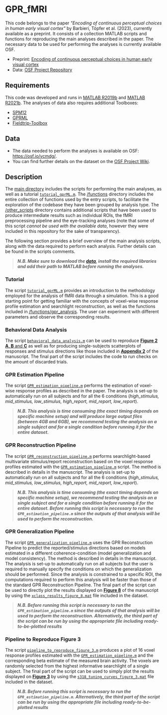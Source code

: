# GPR_fMRI

This code belongs to the paper *"Encoding of continuous perceptual choices in human early visual cortex"* by Barbieri, Töpfer et al. (2023), currently available as a preprint. It consists of a collection MATLAB scripts and functions for reproducing the main analyses described in the paper. The necessary data to be used for performing the analyses is currently available OSF.

- Preprint: [Encoding of continuous perceptual choices in human early visual cortex](https://www.biorxiv.org/content/10.1101/2023.02.10.527876v)
- Data: [OSF Project Repository](https://osf.io/vcmdg/)

## Requirements

This code was developed and runs in [MATLAB R2019b](https://de.mathworks.com/help/matlab/release-notes.html) and [MATLAB R2021b](https://de.mathworks.com/help/matlab/release-notes.html). The analyses of data also requires additional Toolboxes:

- [SPM12](https://www.fil.ion.ucl.ac.uk/spm/software/spm12/)
- [GPRML](http://gaussianprocess.org/gpml/code/matlab/doc/)
- [Fieldtrip-Toolbox](https://www.fieldtriptoolbox.org/download/)

## Data

 - The data needed to perform the analyses is available on OSF: https://osf.io/vcmdg/.
 - You can find further details on the dataset on the [OSF Project Wiki](https://osf.io/vcmdg/wiki/home/).

## Description

The [main directory](https://github.com/RiccardoBarb/GPR_fMRI/tree/main) includes the scripts for performing the main analyses, as well as a tutorial [`tutorial_gprML.m`](https://github.com/RiccardoBarb/GPR_fMRI/blob/main/tutorial_gprML.m).
The [/functions](https://github.com/RiccardoBarb/GPR_fMRI/tree/main/functions) directory includes the entire collection of functions used by the entry scripts, to facilitate the exploration of the codebase they have been grouped by analysis type.
The [/other_scripts](https://github.com/RiccardoBarb/GPR_fMRI/tree/main/other_scripts) directory contains additional scripts that have been used to produce intermediate results such as individual ROIs, the fMRI preprocessing pipeline and the eye-tracking analyses (note that some of this script *cannot be used with the available data*, however they were included in this repository for the sake of transparency).

The following section provides a brief overview of the main analysis scripts, along with the data required to perform each analysis. Further details can be found in the scripts comments.

>***N.B. Make sure to download the [data](https://osf.io/vcmdg/), install the required libraries and add their path to MATLAB before running the analyses.***

### Tutorial

The script [`tutorial_gprML.m`](https://github.com/RiccardoBarb/GPR_fMRI/blob/main/tutorial_gprML.m) provides an introduction to the methodology employed for the analysis of fMRI data through a simulation. This is a good starting point for getting familiar with the concepts of voxel-wise response profile estimation and searchlight reconstruction, as well as the functions included in [/functions/gpr_analysis](https://github.com/RiccardoBarb/GPR_fMRI/tree/main/functions/gpr_analysis). The user can experiment with different parameters and observe the corresponding results.

### Behavioral Data Analysis

The script [`behavioral_data_analysis.m`](https://github.com/RiccardoBarb/GPR_fMRI/blob/main/behavioral_data_analysis.m) can be used to reproduce [**Figure 2 A, B** and **C**](https://www.biorxiv.org/content/biorxiv/early/2023/02/12/2023.02.10.527876/F2.large.jpg) as well as for producing single-subjects scatterplots of responses and stimulus directions like those included in [**Appendix 2**](https://www.biorxiv.org/content/biorxiv/early/2023/02/12/2023.02.10.527876/F13.large.jpg) of the manuscript. The final part of the script includes the code to run checks on the amount of discarded trials.

### GPR Estimation Pipeline

The script [`GPR_estimation_pipeline.m`](https://github.com/RiccardoBarb/GPR_fMRI/blob/main/GPR_estimation_pipeline.m) performs the estimation of voxel-wise response profiles as described in the paper. The analysis is set-up to automatically run on all subjects and for all the 6 conditions (*high_stimulus, mid_stimulus, low_stimulus, high_report, mid_report, low_report*).

>***N.B. This analysis is time consuming (the exact timing depends on specific machine setup) and will produce large output files (between 4GB and 6GB), we recommend testing the analysis on a single subject and for a single condition before running it for the entire dataset.***

### GPR Reconstruction Pipeline

The script [`GPR_reconstruction_pipeline.m`](https://github.com/RiccardoBarb/GPR_fMRI/blob/main/GPR_reconstruction_pipeline.m) performs searchlight-based multivariate stimulus/report reconstruction based on the voxel response profiles estimated with the [`GPR_estimation_pipeline.m`](https://github.com/RiccardoBarb/GPR_fMRI/blob/main/GPR_estimation_pipeline.m) script. The method is described in details in the manuscript. The analysis is set-up to automatically run on all subjects and for all the 6 conditions (*high_stimulus, mid_stimulus, low_stimulus, high_report, mid_report, low_report*).

>***N.B. This analysis is time consuming (the exact timing depends on specific machine setup), we recommend testing the analysis on a single subject and for a single condition before running it for the entire dataset. Before running this script is necessary to  run the `GPR_estimation_pipeline.m` since the outputs of that analysis will be used to perform the reconstruction.***

### GPR Generalization Pipeline

The script [`GPR_generalization_pipeline.m`](https://github.com/RiccardoBarb/GPR_fMRI/blob/main/GPR_generalization_pipeline.m) uses the GPR Reconstruction Pipeline to predict the reported/stimulus directions based on models estimated in a different coherence-condition (model generalization and model consistency). The method is described in details in the manuscript. The analysis is set-up to automatically run on all subjects but the user is required to manually specify the conditions on which the generalization should be performed.  Since the analysis is constrained to a specific ROI, the computations required to perform this analysis will be faster than those of the standard GPR Reconstruction Pipeline. The final part of the script can be used to directly plot the results displayed on [**Figure 8**](https://www.biorxiv.org/content/biorxiv/early/2023/02/12/2023.02.10.527876/F8.large.jpg) of the manuscript by using the [`xclass_results_figure_8.mat`](https://osf.io/2djzb) file included in the dataset.

>***N.B. Before running this script is necessary to run the `GPR_estimation_pipeline.m`  since the outputs of that analysis will be used to perform the reconstruction. Alternatively, the third part of the script can be run by using the appropriate file including ready-to-be-plotted results***

### Pipeline to Reproduce Figure 3

The script [`pipeline_to_reproduce_figure_3.m`](https://github.com/RiccardoBarb/GPR_fMRI/blob/main/pipeline_to_reproduce_figure_3.m) produces a plot of 16 voxel response profiles estimated with the [`GPR_estimation_pipeline.m`](https://github.com/RiccardoBarb/GPR_fMRI/blob/main/GPR_estimation_pipeline.m) and the corresponding beta estimate of the measured brain activity. The voxels are randomly selected from the highest informative searchlight of a single subject. The final part of the script can be used to simply plot the results displayed on [**Figure 3**](https://www.biorxiv.org/content/biorxiv/early/2023/02/12/2023.02.10.527876/F3.large.jpg) by using the [`s318_tuning_curves_figure_3.mat`](https://osf.io/fkxg7) file included in the dataset.

>***N.B. Before running this script is necessary to run the `GPR_estimation_pipeline.m`. Alternatively, the third part of the script can be run by using the appropriate file including ready-to-be-plotted results***
